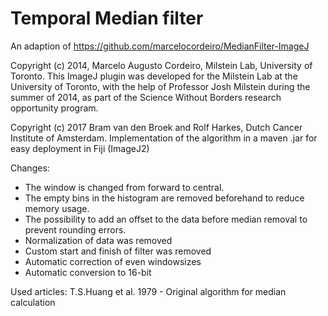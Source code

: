 # Temporal Median filter 
An adaption of https://github.com/marcelocordeiro/MedianFilter-ImageJ

Copyright (c) 2014, Marcelo Augusto Cordeiro, Milstein Lab, University of Toronto.
This ImageJ plugin was developed for the Milstein Lab at the University of Toronto,
with the help of Professor Josh Milstein during the summer of 2014, as part of the
Science Without Borders research opportunity program.

Copyright (c) 2017 Bram van den Broek and Rolf Harkes, Dutch Cancer Institute of Amsterdam.
Implementation of the algorithm in a maven .jar for easy deployment in Fiji (ImageJ2)

Changes:
* The window is changed from forward to central.
* The empty bins in the histogram are removed beforehand to reduce memory usage.
* The possibility to add an offset to the data before median removal to prevent rounding errors.
* Normalization of data was removed
* Custom start and finish of filter was removed
* Automatic correction of even windowsizes
* Automatic conversion to 16-bit

Used articles:
T.S.Huang et al. 1979 - Original algorithm for median calculation
